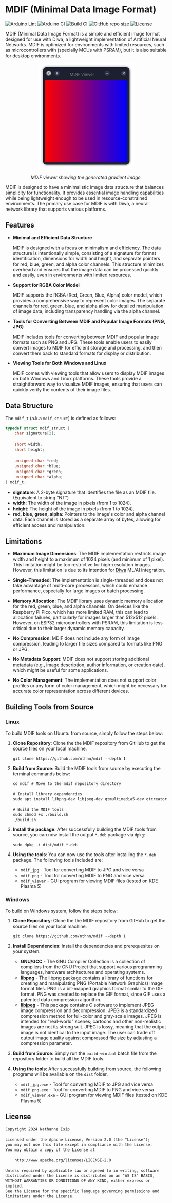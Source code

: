 # MDIF (Minimal Data Image Format)

![Arduino Lint](https://github.com/nthnn/mdif/actions/workflows/arduino_lint.yml/badge.svg)
![Arduino CI](https://github.com/nthnn/mdif/actions/workflows/arduino_ci.yml/badge.svg)
![Build CI](https://github.com/nthnn/mdif/actions/workflows/build_ci.yml/badge.svg)
![GitHub repo size](https://img.shields.io/github/repo-size/nthnn/mdif?logo=git&label=Repository%20Size)
[![License](https://img.shields.io/badge/license-Apache%20License%20v2.0-blue.svg)](https://github.com/nthnn/mdif/blob/main/LICENSE)

MDIF (Minimal Data Image Format) is a simple and efficient image format designed for use with Diwa, a lightweight implementation of Artificial Neural Networks. MDIF is optimized for environments with limited resources, such as microcontrollers with (specially MCUs with PSRAM), but it is also suitable for desktop environments.

<p align="center">
    <img src="extras/gradient.png" />
</p>

<p align="center">
    <i>MDIF viewer showing the generated gradient image.</i>
</p>

MDIF is designed to have a minimalistic image data structure that balances simplicity for functionality. It provides essential image handling capabilities while being lightweight enough to be used in resource-constrained environments. The primary use case for MDIF is with Diwa, a neural network library that supports various platforms.

## Features

- **Minimal and Efficient Data Structure**

    MDIF is designed with a focus on minimalism and efficiency. The data structure is intentionally simple, consisting of a signature for format identification, dimensions for width and height, and separate pointers for red, blue, green, and alpha color channels. This structure minimizes overhead and ensures that the image data can be processed quickly and easily, even in environments with limited resources.

- **Support for RGBA Color Model**

    MDIF supports the RGBA (Red, Green, Blue, Alpha) color model, which provides a comprehensive way to represent color images. The separate channels for red, green, blue, and alpha allow for detailed manipulation of image data, including transparency handling via the alpha channel.

- **Tools for Converting Between MDIF and Popular Image Formats (PNG, JPG)**

    MDIF includes tools for converting between MDIF and popular image formats such as PNG and JPG. These tools enable users to easily convert images to MDIF for efficient storage and processing, and then convert them back to standard formats for display or distribution.

- **Viewing Tools for Both Windows and Linux**

    MDIF comes with viewing tools that allow users to display MDIF images on both Windows and Linux platforms. These tools provide a straightforward way to visualize MDIF images, ensuring that users can quickly verify the contents of their image files.

## Data Structure

The `mdif_t` (a.k.a `mdif_struct`) is defined as follows:

```c
typedef struct mdif_struct {
    char signature[2];

    short width;
    short height;

    unsigned char *red;
    unsigned char *blue;
    unsigned char *green;
    unsigned char *alpha;
} mdif_t;
```

- **signature**: A 2-byte signature that identifies the file as an MDIF file. (Equivalent to string "NT")
- **width**: The width of the image in pixels (from 1 to 1024).
- **height**: The height of the image in pixels (from 1 to 1024).
- **red, blue, green, alpha**: Pointers to the image's color and alpha channel data. Each channel is stored as a separate array of bytes, allowing for efficient access and manipulation.

## Limitations

- **Maximum Image Dimensions**: The MDIF implementation restricts image width and height to a maximum of 1024 pixels (and minimum of 1 pixel). This limitation might be too restrictive for high-resolution images. However, this limitation is due to its intention for [Diwa](https://github.com/nthnn/diwa) ML/AI integration.

- **Single-Threaded**: The implementation is single-threaded and does not take advantage of multi-core processors, which could enhance performance, especially for large images or batch processing.

- **Memory Allocation**: The MDIF library uses dynamic memory allocation for the red, green, blue, and alpha channels. On devices like the Raspberry Pi Pico, which has more limited RAM, this can lead to allocation failures, particularly for images larger than 512x512 pixels. However, on ESP32 microcontrollers with PSRAM, this limitation is less critical due to their larger dynamic memory capacity.

- **No Compression**: MDIF does not include any form of image compression, leading to larger file sizes compared to formats like PNG or JPG.

- **No Metadata Support**: MDIF does not support storing additional metadata (e.g., image description, author information, or creation date), which might be useful for some applications.

- **No Color Management**: The implementation does not support color profiles or any form of color management, which might be necessary for accurate color representation across different devices.

## Building Tools from Source

### Linux

To build MDIF tools on Ubuntu from source, simply follow the steps below:

1. **Clone Repository**: Clone the the MDIF repository from GitHub to get the source files on your local machine.

    ```shell
    git clone https://github.com/nthnn/mdif --depth 1
    ```

2. **Build from Source**: Build the MDIF tools from source by executing the terminal commands below:

    ```shell
    cd mdif # Move to the mdif repository directory

    # Install library dependencies
    sudo apt install libpng-dev libjpeg-dev qtmultimedia5-dev qtcreator

    # Build the MDIF tools
    sudo chmod +x ./build.sh
    ./build.sh
    ```

3. **Install the package**: After successfully building the MDIF tools from source, you can now install the output `*.deb` package via `dpkg`:

    ```shell
    sudo dpkg -i dist/mdif_*.deb
    ```

4. **Using the tools**: You can now use the tools after installing the `*.deb` package. The following tools included are:

    - `mdif_jpg` - Tool for converting MDIF to JPG and vice versa
    - `mdif_png` - Tool for converting MDIF to PNG and vice versa
    - `mdif_viewer` - GUI program for viewing MDIF files (tested on KDE Plasma 5)

### Windows

To build on Windows system, follow the steps below:

1. **Clone Repository**: Clone the the MDIF repository from GitHub to get the source files on your local machine.

    ```shell
    git clone https://github.com/nthnn/mdif --depth 1
    ```

2. **Install Dependencies**: Install the dependencies and prerequesites on your system.

    - **GNU/GCC** - The GNU Compiler Collection is a collection of compilers from the GNU Project that support various programming languages, hardware architectures and operating systems.
    - **[libpng](https://gnuwin32.sourceforge.net/packages/libpng.htm)** - The libpng package contains a library of functions for creating and manipulating PNG (Portable Network Graphics) image format files. PNG is a bit-mapped graphics format similar to the GIF format. PNG was created to replace the GIF format, since GIF uses a patented data compression algorithm.
    - **[libjpeg](https://gnuwin32.sourceforge.net/packages/jpeg.htm)** - This package contains C software to implement JPEG image compression and decompression. JPEG is a standardized compression method for full-color and gray-scale images. JPEG is intended for "real-world" scenes; cartoons and other non-realistic images are not its strong suit. JPEG is lossy, meaning that the output image is not identical to the input image. The user can trade off output image quality against compressed file size by adjusting a compression parameter.

3. **Build from Source**: Simply run the `build-win.bat` batch file from the repository folder to build all the MDIF tools.

4. **Using the tools**: After successfully building from source, the following programs will be available on the `dist` folder.

    - `mdif_jpg.exe` - Tool for converting MDIF to JPG and vice versa
    - `mdif_png.exe` - Tool for converting MDIF to PNG and vice versa
    - `mdif_viewer.exe` - GUI program for viewing MDIF files (tested on KDE Plasma 5)

## License

```
Copyright 2024 Nathanne Isip

Licensed under the Apache License, Version 2.0 (the "License");
you may not use this file except in compliance with the License.
You may obtain a copy of the License at

    http://www.apache.org/licenses/LICENSE-2.0

Unless required by applicable law or agreed to in writing, software
distributed under the License is distributed on an "AS IS" BASIS,
WITHOUT WARRANTIES OR CONDITIONS OF ANY KIND, either express or implied.
See the License for the specific language governing permissions and
limitations under the License.
```
